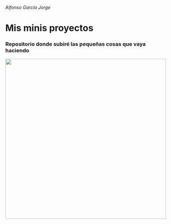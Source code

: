 
*Alfonso García Jorge* 

# Mis minis proyectos

### Repositorio donde subiré las pequeñas cosas que vaya haciendo

<img src= "https://user-images.githubusercontent.com/91060831/147513601-ade1d06d-a10f-487f-a563-da012d0d2e4a.png" width="500"/>
